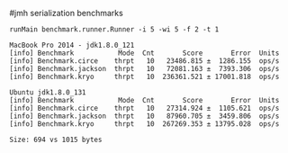 #jmh serialization benchmarks

    runMain benchmark.runner.Runner -i 5 -wi 5 -f 2 -t 1

    MacBook Pro 2014 - jdk1.8.0_121
    [info] Benchmark           Mode  Cnt       Score       Error  Units
    [info] Benchmark.circe    thrpt   10   23486.815 ±  1286.155  ops/s
    [info] Benchmark.jackson  thrpt   10   72081.163 ±  7393.306  ops/s
    [info] Benchmark.kryo     thrpt   10  236361.521 ± 17001.818  ops/s

    Ubuntu jdk1.8.0_131
    [info] Benchmark           Mode  Cnt       Score       Error  Units
    [info] Benchmark.circe    thrpt   10   27314.924 ±  1105.621  ops/s
    [info] Benchmark.jackson  thrpt   10   87960.705 ±  3459.806  ops/s
    [info] Benchmark.kryo     thrpt   10  267269.353 ± 13795.028  ops/s

    Size: 694 vs 1015 bytes
    
